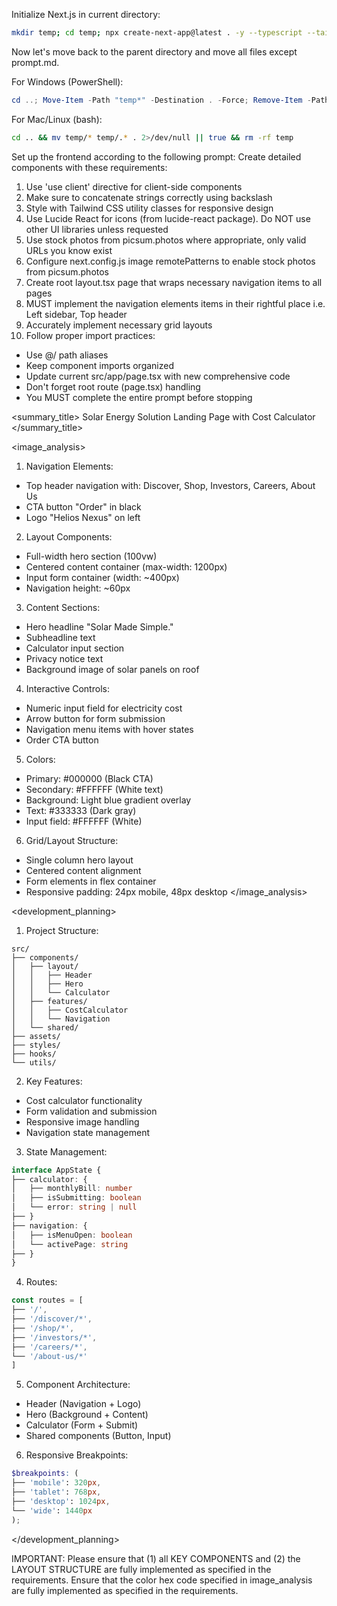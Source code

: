 Initialize Next.js in current directory:
```bash
mkdir temp; cd temp; npx create-next-app@latest . -y --typescript --tailwind --eslint --app --use-npm --src-dir --import-alias "@/*" -no --turbo
```

Now let's move back to the parent directory and move all files except prompt.md.

For Windows (PowerShell):
```powershell
cd ..; Move-Item -Path "temp*" -Destination . -Force; Remove-Item -Path "temp" -Recurse -Force
```

For Mac/Linux (bash):
```bash
cd .. && mv temp/* temp/.* . 2>/dev/null || true && rm -rf temp
```

Set up the frontend according to the following prompt:
<frontend-prompt>
Create detailed components with these requirements:
1. Use 'use client' directive for client-side components
2. Make sure to concatenate strings correctly using backslash
3. Style with Tailwind CSS utility classes for responsive design
4. Use Lucide React for icons (from lucide-react package). Do NOT use other UI libraries unless requested
5. Use stock photos from picsum.photos where appropriate, only valid URLs you know exist
6. Configure next.config.js image remotePatterns to enable stock photos from picsum.photos
7. Create root layout.tsx page that wraps necessary navigation items to all pages
8. MUST implement the navigation elements items in their rightful place i.e. Left sidebar, Top header
9. Accurately implement necessary grid layouts
10. Follow proper import practices:
   - Use @/ path aliases
   - Keep component imports organized
   - Update current src/app/page.tsx with new comprehensive code
   - Don't forget root route (page.tsx) handling
   - You MUST complete the entire prompt before stopping

<summary_title>
Solar Energy Solution Landing Page with Cost Calculator
</summary_title>

<image_analysis>

1. Navigation Elements:
- Top header navigation with: Discover, Shop, Investors, Careers, About Us
- CTA button "Order" in black
- Logo "Helios Nexus" on left


2. Layout Components:
- Full-width hero section (100vw)
- Centered content container (max-width: 1200px)
- Input form container (width: ~400px)
- Navigation height: ~60px


3. Content Sections:
- Hero headline "Solar Made Simple."
- Subheadline text
- Calculator input section
- Privacy notice text
- Background image of solar panels on roof


4. Interactive Controls:
- Numeric input field for electricity cost
- Arrow button for form submission
- Navigation menu items with hover states
- Order CTA button


5. Colors:
- Primary: #000000 (Black CTA)
- Secondary: #FFFFFF (White text)
- Background: Light blue gradient overlay
- Text: #333333 (Dark gray)
- Input field: #FFFFFF (White)


6. Grid/Layout Structure:
- Single column hero layout
- Centered content alignment
- Form elements in flex container
- Responsive padding: 24px mobile, 48px desktop
</image_analysis>

<development_planning>

1. Project Structure:
```
src/
├── components/
│   ├── layout/
│   │   ├── Header
│   │   ├── Hero
│   │   └── Calculator
│   ├── features/
│   │   ├── CostCalculator
│   │   └── Navigation
│   └── shared/
├── assets/
├── styles/
├── hooks/
└── utils/
```


2. Key Features:
- Cost calculator functionality
- Form validation and submission
- Responsive image handling
- Navigation state management


3. State Management:
```typescript
interface AppState {
├── calculator: {
│   ├── monthlyBill: number
│   ├── isSubmitting: boolean
│   └── error: string | null
├── }
├── navigation: {
│   ├── isMenuOpen: boolean
│   └── activePage: string
├── }
}
```


4. Routes:
```typescript
const routes = [
├── '/',
├── '/discover/*',
├── '/shop/*',
├── '/investors/*',
├── '/careers/*',
└── '/about-us/*'
]
```


5. Component Architecture:
- Header (Navigation + Logo)
- Hero (Background + Content)
- Calculator (Form + Submit)
- Shared components (Button, Input)


6. Responsive Breakpoints:
```scss
$breakpoints: (
├── 'mobile': 320px,
├── 'tablet': 768px,
├── 'desktop': 1024px,
└── 'wide': 1440px
);
```
</development_planning>
</frontend-prompt>

IMPORTANT: Please ensure that (1) all KEY COMPONENTS and (2) the LAYOUT STRUCTURE are fully implemented as specified in the requirements. Ensure that the color hex code specified in image_analysis are fully implemented as specified in the requirements.